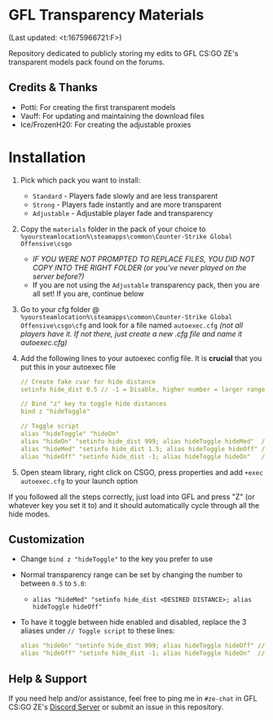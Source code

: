 
# GFL Transparency Materials

(Last updated: <t:1675966721:F>)

Repository dedicated to publicly storing my edits to GFL CS:GO ZE's transparent models pack found on the forums.

## Credits & Thanks

- Potti: For creating the first transparent models
- Vauff: For updating and maintaining the download files
- Ice/FrozenH20: For creating the adjustable proxies

# Installation

1. Pick which pack you want to install:
    - `Standard` - Players fade slowly and are less transparent
    - `Strong` - Players fade instantly and are more transparent
    - `Adjustable` - Adjustable player fade and transparency

2. Copy the `materials` folder in the pack of your choice to `%yoursteamlocation%\steamapps\common\Counter-Strike Global Offensive\csgo`
    - *IF YOU WERE NOT PROMPTED TO REPLACE FILES, YOU DID NOT COPY INTO THE RIGHT FOLDER (or you've never played on the server before?)*
    - If you are not using the `Adjustable` transparency pack, then you are all set! If you are, continue below

3. Go to your cfg folder @ `%yoursteamlocation%\steamapps\common\Counter-Strike Global Offensive\csgo\cfg` and look
for a file named `autoexec.cfg` *(not all players have it. If not there, just create a new .cfg file and name it autoexec.cfg)*

4. Add the following lines to your autoexec config file. It is **crucial** that you put this in your autoexec file

    ```yaml
    // Create fake cvar for hide distance
    setinfo hide_dist 0.5 // -1 = Disable, higher number = larger range

    // Bind "z" key to toggle hide distances
    bind z "hideToggle"

    // Toggle script
    alias "hideToggle" "hideOn"
    alias "hideOn" "setinfo hide_dist 999; alias hideToggle hideMed"  // Full hide
    alias "hideMed" "setinfo hide_dist 1.5; alias hideToggle hideOff" // Close range transparency
    alias "hideOff" "setinfo hide_dist -1; alias hideToggle hideOn"   // Transparency disabled
    ```

5. Open steam library, right click on CSGO, press properties and add `+exec autoexec.cfg` to your
launch option

If you followed all the steps correctly, just load into GFL and press "Z" (or whatever key you set it to) and it should automatically
cycle through all the hide modes.

## Customization

- Change `bind z "hideToggle"` to the key you prefer to use

- Normal transparency range can be set by changing the number to between `0.5` to `5.0`:
  - `alias "hideMed" "setinfo hide_dist <DESIRED DISTANCE>; alias hideToggle hideOff"`

- To have it toggle between hide enabled and disabled, replace the 3 aliases under `// Toggle script` to these lines:

     ```yaml
    alias "hideOn" "setinfo hide_dist 999; alias hideToggle hideOff" // Full hide
    alias "hideOff" "setinfo hide_dist -1; alias hideToggle hideOn"  // Transparency disabled
    ```

## Help & Support

If you need help and/or assistance, feel free to ping me in `#ze-chat` in GFL CS:GO ZE's [Discord Server](https://discord.gg/Bkfwg4q) or submit an issue in this repository.
